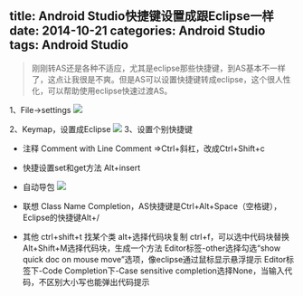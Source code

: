 title: Android Studio快捷键设置成跟Eclipse一样
date: 2014-10-21 
categories: Android Studio
tags: Android Studio
---
> 刚刚转AS还是各种不适应，尤其是eclipse那些快捷键，到AS基本不一样了，这点让我很是不爽。但是AS可以设置快捷键转成eclipse，这个很人性化，可以帮助使用eclipse快速过渡AS。

1、File->settings
![](http://wuxiaolong.qiniudn.com/2014-10-21-Android-Studio-shortcut-keys-arranged-like-Eclipse-1.png)
<!-- more -->
2、Keymap，设置成Eclipse
![](http://wuxiaolong.qiniudn.com/2014-10-21-Android-Studio-shortcut-keys-arranged-like-Eclipse-2.png)
3、设置个别快捷键
* 注释
Comment with Line Comment =>Ctrl+斜杠，改成Ctrl+Shift+c

* 快捷设置set和get方法
Alt+insert
* 自动导包
![](http://wuxiaolong.qiniudn.com/2014-10-21-Android-Studio-shortcut-keys-arranged-like-Eclipse-3.png)

* 联想 
Class Name Completion，AS快捷键是Ctrl+Alt+Space（空格键），Eclipse的快捷键Alt+/

* 其他
ctrl+shift+t 找某个类
alt+选择代码块复制
ctrl+f，可以选中代码块替换
Alt+Shift+M选择代码块，生成一个方法
Editor标签-other选择勾选“show quick doc on mouse move”选项，像eclipse通过鼠标显示悬浮提示
Editor标签下-Code Completion下-Case sensitive completion选择None，当输入代码，不区别大小写也能弹出代码提示

